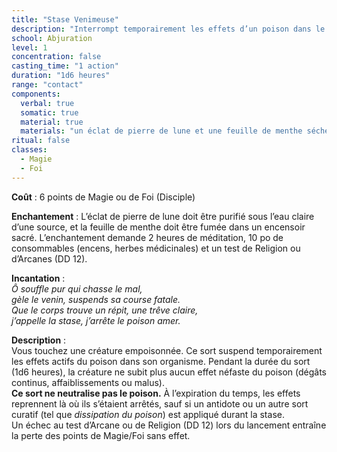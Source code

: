 ```yaml
---
title: "Stase Venimeuse"
description: "Interrompt temporairement les effets d’un poison dans le corps d’une créature."
school: Abjuration
level: 1
concentration: false
casting_time: "1 action"
duration: "1d6 heures"
range: "contact"
components:
  verbal: true
  somatic: true
  material: true
  materials: "un éclat de pierre de lune et une feuille de menthe séchée"
ritual: false
classes:
  - Magie
  - Foi
---
```


**Coût** : 6 points de Magie ou de Foi (Disciple)

**Enchantement** : L’éclat de pierre de lune doit être purifié sous l’eau claire d’une source, et la feuille de menthe doit être fumée dans un encensoir sacré. L’enchantement demande 2 heures de méditation, 10 po de consommables (encens, herbes médicinales) et un test de Religion ou d’Arcanes (DD 12).

**Incantation** :  
*Ô souffle pur qui chasse le mal,*  
*gèle le venin, suspends sa course fatale.*  
*Que le corps trouve un répit, une trêve claire,*  
*j’appelle la stase, j’arrête le poison amer.*  

**Description** :  
Vous touchez une créature empoisonnée. Ce sort suspend temporairement les effets actifs du poison dans son organisme. Pendant la durée du sort (1d6 heures), la créature ne subit plus aucun effet néfaste du poison (dégâts continus, affaiblissements ou malus).  
**Ce sort ne neutralise pas le poison.** À l’expiration du temps, les effets reprennent là où ils s’étaient arrêtés, sauf si un antidote ou un autre sort curatif (tel que *dissipation du poison*) est appliqué durant la stase.  
Un échec au test d’Arcane ou de Religion (DD 12) lors du lancement entraîne la perte des points de Magie/Foi sans effet.   
